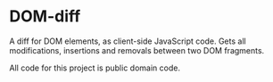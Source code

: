 DOM-diff
========

A diff for DOM elements, as client-side JavaScript code.
Gets all modifications, insertions and removals between two DOM fragments.

All code for this project is public domain code.
